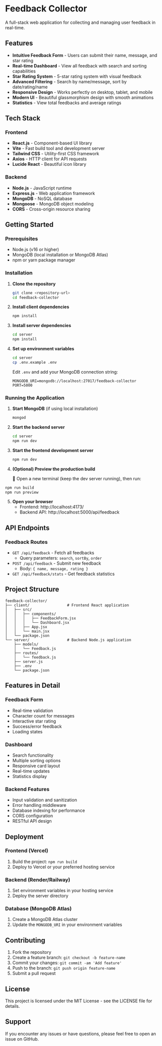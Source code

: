 # Feedback Collector

A full-stack web application for collecting and managing user feedback in real-time.

## Features

-  **Intuitive Feedback Form** - Users can submit their name, message, and star rating
-  **Real-time Dashboard** - View all feedback with search and sorting capabilities
-  **Star Rating System** - 5-star rating system with visual feedback
-  **Advanced Filtering** - Search by name/message, sort by date/rating/name
-  **Responsive Design** - Works perfectly on desktop, tablet, and mobile
-  **Modern UI** - Beautiful glassmorphism design with smooth animations
-  **Statistics** - View total feedbacks and average ratings

## Tech Stack

### Frontend
- **React.js** - Component-based UI library
- **Vite** - Fast build tool and development server
- **Tailwind CSS** - Utility-first CSS framework
- **Axios** - HTTP client for API requests
- **Lucide React** - Beautiful icon library

### Backend
- **Node.js** - JavaScript runtime
- **Express.js** - Web application framework
- **MongoDB** - NoSQL database
- **Mongoose** - MongoDB object modeling
- **CORS** - Cross-origin resource sharing

## Getting Started

### Prerequisites
- Node.js (v16 or higher)
- MongoDB (local installation or MongoDB Atlas)
- npm or yarn package manager

### Installation

1. **Clone the repository**
   ```bash
   git clone <repository-url>
   cd feedback-collector
   ```

2. **Install client dependencies**
   ```bash
   npm install
   ```

3. **Install server dependencies**
   ```bash
   cd server
   npm install
   ```

4. **Set up environment variables**
   ```bash
   cd server
   cp .env.example .env
   ```
   Edit `.env` and add your MongoDB connection string:
   ```
   MONGODB_URI=mongodb://localhost:27017/feedback-collector
   PORT=5000
   ```

### Running the Application

1. **Start MongoDB** (if using local installation)
   ```bash
   mongod
   ```

2. **Start the backend server**
   ```bash
   cd server
   npm run dev
   ```

3. **Start the frontend development server**
   ```bash
   npm run dev
   ```

4. **(Optional) Preview the production build**

    📂 Open a new terminal (keep the dev server running), then run:

```bash
npm run build
npm run preview
```

5. **Open your browser**
   - Frontend: http://localhost:4173/
   - Backend API: http://localhost:5000/api/feedback

## API Endpoints

### Feedback Routes
- `GET /api/feedback` - Fetch all feedbacks
  - Query parameters: `search`, `sortBy`, `order`
- `POST /api/feedback` - Submit new feedback
  - Body: `{ name, message, rating }`
- `GET /api/feedback/stats` - Get feedback statistics

## Project Structure

```
feedback-collector/
├── client/                 # Frontend React application
│   ├── src/
│   │   ├── components/
│   │   │   ├── FeedbackForm.jsx
│   │   │   └── Dashboard.jsx
│   │   ├── App.jsx
│   │   └── main.jsx
│   └── package.json
└── server/                 # Backend Node.js application
    ├── models/
    │   └── Feedback.js
    ├── routes/
    │   └── feedback.js
    ├── server.js
    ├── .env
    └── package.json
```

## Features in Detail

### Feedback Form
- Real-time validation
- Character count for messages
- Interactive star rating
- Success/error feedback
- Loading states

### Dashboard
- Search functionality
- Multiple sorting options
- Responsive card layout
- Real-time updates
- Statistics display

### Backend Features
- Input validation and sanitization
- Error handling middleware
- Database indexing for performance
- CORS configuration
- RESTful API design

## Deployment

### Frontend (Vercel)
1. Build the project: `npm run build`
2. Deploy to Vercel or your preferred hosting service

### Backend (Render/Railway)
1. Set environment variables in your hosting service
2. Deploy the server directory

### Database (MongoDB Atlas)
1. Create a MongoDB Atlas cluster
2. Update the `MONGODB_URI` in your environment variables

## Contributing

1. Fork the repository
2. Create a feature branch: `git checkout -b feature-name`
3. Commit your changes: `git commit -am 'Add feature'`
4. Push to the branch: `git push origin feature-name`
5. Submit a pull request

## License

This project is licensed under the MIT License - see the LICENSE file for details.

## Support

If you encounter any issues or have questions, please feel free to open an issue on GitHub.
